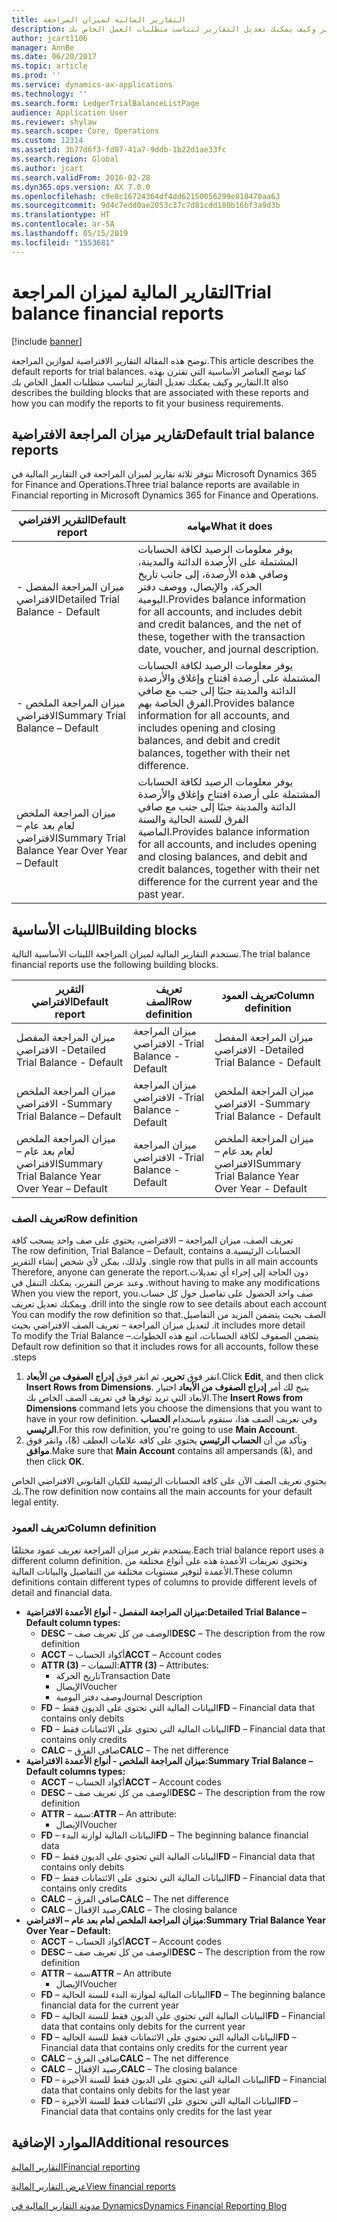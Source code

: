 ```yaml
---
title: التقارير المالية لميزان المراجعة
description: توضح هذه المقالة التقارير الافتراضية لموازين المراجعة. كما توضح العناصر الأساسية التي تقترن بهذه التقارير وكيف يمكنك تعديل التقارير لتناسب متطلبات العمل الخاص بك.
author: jcart1106
manager: AnnBe
ms.date: 06/20/2017
ms.topic: article
ms.prod: ''
ms.service: dynamics-ax-applications
ms.technology: ''
ms.search.form: LedgerTrialBalanceListPage
audience: Application User
ms.reviewer: shylaw
ms.search.scope: Core, Operations
ms.custom: 12314
ms.assetid: 3b77d6f3-fd07-41a7-9ddb-1b22d1ae33fc
ms.search.region: Global
ms.author: jcart
ms.search.validFrom: 2016-02-28
ms.dyn365.ops.version: AX 7.0.0
ms.openlocfilehash: c9e8c16724364df4dd62150056299e818470aa63
ms.sourcegitcommit: 9d4c7edd0ae2053c37c7d81cdd180b16bf3a9d3b
ms.translationtype: HT
ms.contentlocale: ar-SA
ms.lasthandoff: 05/15/2019
ms.locfileid: "1553681"
---
```

# <a name="trial-balance-financial-reports"></a><span data-ttu-id="d14fd-104">التقارير المالية لميزان المراجعة</span><span class="sxs-lookup"><span data-stu-id="d14fd-104">Trial balance financial reports</span></span>

[!include [banner](../includes/banner.md)]

<span data-ttu-id="d14fd-105">توضح هذه المقالة التقارير الافتراضية لموازين المراجعة.</span><span class="sxs-lookup"><span data-stu-id="d14fd-105">This article describes the default reports for trial balances.</span></span> <span data-ttu-id="d14fd-106">كما توضح العناصر الأساسية التي تقترن بهذه التقارير وكيف يمكنك تعديل التقارير لتناسب متطلبات العمل الخاص بك.</span><span class="sxs-lookup"><span data-stu-id="d14fd-106">It also describes the building blocks that are associated with these reports and how you can modify the reports to fit your business requirements.</span></span> 

<a name="default-trial-balance-reports"></a><span data-ttu-id="d14fd-107">تقارير ميزان المراجعة الافتراضية</span><span class="sxs-lookup"><span data-stu-id="d14fd-107">Default trial balance reports</span></span>
-----------------------------

<span data-ttu-id="d14fd-108">تتوفر ثلاثة تقارير لميزان المراجعة في التقارير المالية في Microsoft Dynamics 365 for Finance and Operations.</span><span class="sxs-lookup"><span data-stu-id="d14fd-108">Three trial balance reports are available in Financial reporting in Microsoft Dynamics 365 for Finance and Operations.</span></span>

| <span data-ttu-id="d14fd-109">التقرير الافتراضي</span><span class="sxs-lookup"><span data-stu-id="d14fd-109">Default report</span></span>                                 | <span data-ttu-id="d14fd-110">مهامه</span><span class="sxs-lookup"><span data-stu-id="d14fd-110">What it does</span></span>                                                                                                                                                                                        |
|------------------------------------------------|-----------------------------------------------------------------------------------------------------------------------------------------------------------------------------------------------------|
| <span data-ttu-id="d14fd-111">ميزان المراجعة المفصل - الافتراضي</span><span class="sxs-lookup"><span data-stu-id="d14fd-111">Detailed Trial Balance - Default</span></span>               | <span data-ttu-id="d14fd-112">يوفر معلومات الرصيد لكافة الحسابات المشتملة على الأرصدة الدائنة والمدينة، وصافي هذه الأرصدة، إلى جانب تاريخ الحركة، والإيصال، ووصف دفتر اليومية.</span><span class="sxs-lookup"><span data-stu-id="d14fd-112">Provides balance information for all accounts, and includes debit and credit balances, and the net of these, together with the transaction date, voucher, and journal description.</span></span>                  |
| <span data-ttu-id="d14fd-113">ميزان المراجعة الملخص - الافتراضي</span><span class="sxs-lookup"><span data-stu-id="d14fd-113">Summary Trial Balance – Default</span></span>                | <span data-ttu-id="d14fd-114">يوفر معلومات الرصيد لكافة الحسابات المشتملة على أرصدة افتتاح وإغلاق والأرصدة الدائنة والمدينة جنبًا إلى جنب مع صافي الفرق الخاصة بهم.</span><span class="sxs-lookup"><span data-stu-id="d14fd-114">Provides balance information for all accounts, and includes opening and closing balances, and debit and credit balances, together with their net difference.</span></span>                                        |
| <span data-ttu-id="d14fd-115">ميزان المراجعة الملخص لعام بعد عام – الافتراضي</span><span class="sxs-lookup"><span data-stu-id="d14fd-115">Summary Trial Balance Year Over Year – Default</span></span> | <span data-ttu-id="d14fd-116">يوفر معلومات الرصيد لكافة الحسابات المشتملة على أرصدة افتتاح وإغلاق والأرصدة الدائنة والمدينة جنبًا إلى جنب مع صافي الفرق للسنة الحالية والسنة الماضية.</span><span class="sxs-lookup"><span data-stu-id="d14fd-116">Provides balance information for all accounts, and includes opening and closing balances, and debit and credit balances, together with their net difference for the current year and the past year.</span></span> |

## <a name="building-blocks"></a><span data-ttu-id="d14fd-117">اللبنات الأساسية</span><span class="sxs-lookup"><span data-stu-id="d14fd-117">Building blocks</span></span>
<span data-ttu-id="d14fd-118">تستخدم التقارير المالية لميزان المراجعة اللبنات الأساسية التالية.</span><span class="sxs-lookup"><span data-stu-id="d14fd-118">The trial balance financial reports use the following building blocks.</span></span>

| <span data-ttu-id="d14fd-119">التقرير الافتراضي</span><span class="sxs-lookup"><span data-stu-id="d14fd-119">Default report</span></span>                                 | <span data-ttu-id="d14fd-120">تعريف الصف</span><span class="sxs-lookup"><span data-stu-id="d14fd-120">Row definition</span></span>          | <span data-ttu-id="d14fd-121">تعريف العمود</span><span class="sxs-lookup"><span data-stu-id="d14fd-121">Column definition</span></span>                              |
|------------------------------------------------|-------------------------|------------------------------------------------|
| <span data-ttu-id="d14fd-122">ميزان المراجعة المفصل - الافتراضي</span><span class="sxs-lookup"><span data-stu-id="d14fd-122">Detailed Trial Balance - Default</span></span>               | <span data-ttu-id="d14fd-123">ميزان المراجعة - الافتراضي</span><span class="sxs-lookup"><span data-stu-id="d14fd-123">Trial Balance - Default</span></span> | <span data-ttu-id="d14fd-124">ميزان المراجعة المفصل - الافتراضي</span><span class="sxs-lookup"><span data-stu-id="d14fd-124">Detailed Trial Balance - Default</span></span>               |
| <span data-ttu-id="d14fd-125">ميزان المراجعة الملخص - الافتراضي</span><span class="sxs-lookup"><span data-stu-id="d14fd-125">Summary Trial Balance – Default</span></span>                | <span data-ttu-id="d14fd-126">ميزان المراجعة - الافتراضي</span><span class="sxs-lookup"><span data-stu-id="d14fd-126">Trial Balance - Default</span></span> | <span data-ttu-id="d14fd-127">ميزان المراجعة الملخص - الافتراضي</span><span class="sxs-lookup"><span data-stu-id="d14fd-127">Summary Trial Balance - Default</span></span>                |
| <span data-ttu-id="d14fd-128">ميزان المراجعة الملخص لعام بعد عام – الافتراضي</span><span class="sxs-lookup"><span data-stu-id="d14fd-128">Summary Trial Balance Year Over Year – Default</span></span> | <span data-ttu-id="d14fd-129">ميزان المراجعة - الافتراضي</span><span class="sxs-lookup"><span data-stu-id="d14fd-129">Trial Balance - Default</span></span> | <span data-ttu-id="d14fd-130">ميزان المراجعة الملخص لعام بعد عام – الافتراضي</span><span class="sxs-lookup"><span data-stu-id="d14fd-130">Summary Trial Balance Year Over Year - Default</span></span> |

### <a name="row-definition"></a><span data-ttu-id="d14fd-131">تعريف الصف</span><span class="sxs-lookup"><span data-stu-id="d14fd-131">Row definition</span></span>

<span data-ttu-id="d14fd-132">‏‫تعريف الصف، ميزان المراجعة – الافتراضي، يحتوي على صف واحد يسحب كافة الحسابات الرئيسية.</span><span class="sxs-lookup"><span data-stu-id="d14fd-132">The row definition, Trial Balance – Default, contains a single row that pulls in all main accounts.</span></span> <span data-ttu-id="d14fd-133">ولذلك، يمكن لأي شخص إنشاء التقرير دون الحاجة إلى إجراء أي تعديلات.</span><span class="sxs-lookup"><span data-stu-id="d14fd-133">Therefore, anyone can generate the report without having to make any modifications.</span></span> <span data-ttu-id="d14fd-134">وعند عرض التقرير، يمكنك التنقل في صف واحد الحصول على تفاصيل حول كل حساب.</span><span class="sxs-lookup"><span data-stu-id="d14fd-134">When you view the report, you drill into the single row to see details about each account.</span></span> <span data-ttu-id="d14fd-135">ويمكنك تعديل تعريف الصف بحيث يتضمن المزيد من التفاصيل.</span><span class="sxs-lookup"><span data-stu-id="d14fd-135">You can modify the row definition so that it includes more detail.</span></span> <span data-ttu-id="d14fd-136">لتعديل ميزان المراجعة – تعريف الصف الافتراضي بحيث يتضمن الصفوف لكافة الحسابات، اتبع هذه الخطوات.</span><span class="sxs-lookup"><span data-stu-id="d14fd-136">To modify the Trial Balance – Default row definition so that it includes rows for all accounts, follow these steps.</span></span>

1.  <span data-ttu-id="d14fd-137">انقر فوق **تحرير**، ثم انقر فوق **إدراج الصفوف من الأبعاد**.</span><span class="sxs-lookup"><span data-stu-id="d14fd-137">Click **Edit**, and then click **Insert Rows from Dimensions**.</span></span> <span data-ttu-id="d14fd-138">يتيح لك أمر **إدراج الصفوف من الأبعاد** اختيار الأبعاد التي تريد توفرها في تعريف الصف الخاص بك.</span><span class="sxs-lookup"><span data-stu-id="d14fd-138">The **Insert Rows from Dimensions** command lets you choose the dimensions that you want to have in your row definition.</span></span> <span data-ttu-id="d14fd-139">وفي تعريف الصف هذا، ستقوم باستخدام **الحساب الرئيسي**.</span><span class="sxs-lookup"><span data-stu-id="d14fd-139">For this row definition, you're going to use **Main Account**.</span></span>
2.  <span data-ttu-id="d14fd-140">وتأكد من أن **الحساب الرئيسي** يحتوي على كافة علامات العطف (&)، وانقر فوق **موافق**.</span><span class="sxs-lookup"><span data-stu-id="d14fd-140">Make sure that **Main Account** contains all ampersands (&), and then click **OK**.</span></span>

<span data-ttu-id="d14fd-141">يحتوي تعريف الصف الآن على كافة الحسابات الرئيسية للكيان القانوني الافتراضي الخاص بك.</span><span class="sxs-lookup"><span data-stu-id="d14fd-141">The row definition now contains all the main accounts for your default legal entity.</span></span>

### <a name="column-definition"></a><span data-ttu-id="d14fd-142">تعريف العمود</span><span class="sxs-lookup"><span data-stu-id="d14fd-142">Column definition</span></span>

<span data-ttu-id="d14fd-143">يستخدم تقرير ميزان المراجعة تعريف عمود مختلفًا.</span><span class="sxs-lookup"><span data-stu-id="d14fd-143">Each trial balance report uses a different column definition.</span></span> <span data-ttu-id="d14fd-144">وتحتوي تعريفات الأعمدة هذه على أنواع مختلفة من الأعمدة لتوفير مستويات مختلفة من التفاصيل والبيانات المالية.</span><span class="sxs-lookup"><span data-stu-id="d14fd-144">These column definitions contain different types of columns to provide different levels of detail and financial data.</span></span>

-   <span data-ttu-id="d14fd-145">**ميزان المراجعة المفصل - أنواع الأعمدة الافتراضية:**</span><span class="sxs-lookup"><span data-stu-id="d14fd-145">**Detailed Trial Balance – Default column types:**</span></span>
    -   <span data-ttu-id="d14fd-146">**DESC** – الوصف من كل تعريف صف</span><span class="sxs-lookup"><span data-stu-id="d14fd-146">**DESC** – The description from the row definition</span></span>
    -   <span data-ttu-id="d14fd-147">**ACCT** – أكواد الحساب</span><span class="sxs-lookup"><span data-stu-id="d14fd-147">**ACCT** – Account codes</span></span>
    -   <span data-ttu-id="d14fd-148">**ATTR (3)** – السمات:</span><span class="sxs-lookup"><span data-stu-id="d14fd-148">**ATTR (3)** – Attributes:</span></span>
        -   <span data-ttu-id="d14fd-149">تاريخ الحركة</span><span class="sxs-lookup"><span data-stu-id="d14fd-149">Transaction Date</span></span>
        -   <span data-ttu-id="d14fd-150">الإيصال</span><span class="sxs-lookup"><span data-stu-id="d14fd-150">Voucher</span></span>
        -   <span data-ttu-id="d14fd-151">وصف دفتر اليومية</span><span class="sxs-lookup"><span data-stu-id="d14fd-151">Journal Description</span></span>
    -   <span data-ttu-id="d14fd-152">**FD** – البيانات المالية التي تحتوي على الديون فقط</span><span class="sxs-lookup"><span data-stu-id="d14fd-152">**FD** – Financial data that contains only debits</span></span>
    -   <span data-ttu-id="d14fd-153">**FD** – البيانات المالية التي تحتوي على الائتمانات فقط</span><span class="sxs-lookup"><span data-stu-id="d14fd-153">**FD** – Financial data that contains only credits</span></span>
    -   <span data-ttu-id="d14fd-154">**CALC** – صافي الفرق</span><span class="sxs-lookup"><span data-stu-id="d14fd-154">**CALC** – The net difference</span></span>
-   <span data-ttu-id="d14fd-155">**ميزان المراجعة الملخص - أنواع الأعمدة الافتراضية:**</span><span class="sxs-lookup"><span data-stu-id="d14fd-155">**Summary Trial Balance – Default columns types:**</span></span>
    -   <span data-ttu-id="d14fd-156">**ACCT** – أكواد الحساب</span><span class="sxs-lookup"><span data-stu-id="d14fd-156">**ACCT** – Account codes</span></span>
    -   <span data-ttu-id="d14fd-157">**DESC** – الوصف من كل تعريف صف</span><span class="sxs-lookup"><span data-stu-id="d14fd-157">**DESC** – The description from the row definition</span></span>
    -   <span data-ttu-id="d14fd-158">**ATTR** – سمة:</span><span class="sxs-lookup"><span data-stu-id="d14fd-158">**ATTR** – An attribute:</span></span>
        -   <span data-ttu-id="d14fd-159">الإيصال</span><span class="sxs-lookup"><span data-stu-id="d14fd-159">Voucher</span></span>
    -   <span data-ttu-id="d14fd-160">**FD** – البيانات المالية لوازنة البدء</span><span class="sxs-lookup"><span data-stu-id="d14fd-160">**FD** – The beginning balance financial data</span></span>
    -   <span data-ttu-id="d14fd-161">**FD** – البيانات المالية التي تحتوي على الديون فقط</span><span class="sxs-lookup"><span data-stu-id="d14fd-161">**FD** – Financial data that contains only debits</span></span>
    -   <span data-ttu-id="d14fd-162">**FD** – البيانات المالية التي تحتوي على الائتمانات فقط</span><span class="sxs-lookup"><span data-stu-id="d14fd-162">**FD** – Financial data that contains only credits</span></span>
    -   <span data-ttu-id="d14fd-163">**CALC** – صافي الفرق</span><span class="sxs-lookup"><span data-stu-id="d14fd-163">**CALC** – The net difference</span></span>
    -   <span data-ttu-id="d14fd-164">**CALC** – رصيد الإقفال</span><span class="sxs-lookup"><span data-stu-id="d14fd-164">**CALC** – The closing balance</span></span>
-   <span data-ttu-id="d14fd-165">**ميزان المراجعة الملخص لعام بعد عام – الافتراضي:**</span><span class="sxs-lookup"><span data-stu-id="d14fd-165">**Summary Trial Balance Year Over Year – Default:**</span></span>
    -   <span data-ttu-id="d14fd-166">**ACCT** – أكواد الحساب</span><span class="sxs-lookup"><span data-stu-id="d14fd-166">**ACCT** – Account codes</span></span>
    -   <span data-ttu-id="d14fd-167">**DESC** – الوصف من كل تعريف صف</span><span class="sxs-lookup"><span data-stu-id="d14fd-167">**DESC** – The description from the row definition</span></span>
    -   <span data-ttu-id="d14fd-168">**ATTR** – سمة</span><span class="sxs-lookup"><span data-stu-id="d14fd-168">**ATTR** – An attribute</span></span>
        -   <span data-ttu-id="d14fd-169">الإيصال</span><span class="sxs-lookup"><span data-stu-id="d14fd-169">Voucher</span></span>
    -   <span data-ttu-id="d14fd-170">**FD** – البيانات المالية لموازنة البدء للسنة الحالية</span><span class="sxs-lookup"><span data-stu-id="d14fd-170">**FD** – The beginning balance financial data for the current year</span></span>
    -   <span data-ttu-id="d14fd-171">**FD** – البيانات المالية التي تحتوي على الديون فقط للسنة الحالية</span><span class="sxs-lookup"><span data-stu-id="d14fd-171">**FD** – Financial data that contains only debits for the current year</span></span>
    -   <span data-ttu-id="d14fd-172">**FD** – البيانات المالية التي تحتوي على الائتمانات فقط للسنة الحالية</span><span class="sxs-lookup"><span data-stu-id="d14fd-172">**FD** – Financial data that contains only credits for the current year</span></span>
    -   <span data-ttu-id="d14fd-173">**CALC** – صافي الفرق</span><span class="sxs-lookup"><span data-stu-id="d14fd-173">**CALC** – The net difference</span></span>
    -   <span data-ttu-id="d14fd-174">**CALC** – رصيد الإقفال</span><span class="sxs-lookup"><span data-stu-id="d14fd-174">**CALC** – The closing balance</span></span>
    -   <span data-ttu-id="d14fd-175">**FD** – البيانات المالية التي تحتوي على الديون فقط للسنة الأخيرة</span><span class="sxs-lookup"><span data-stu-id="d14fd-175">**FD** – Financial data that contains only debits for the last year</span></span>
    -   <span data-ttu-id="d14fd-176">**FD** – البيانات المالية التي تحتوي على الائتمانات فقط للسنة الأخيرة</span><span class="sxs-lookup"><span data-stu-id="d14fd-176">**FD** – Financial data that contains only credits for the last year</span></span>



<a name="additional-resources"></a><span data-ttu-id="d14fd-177">الموارد الإضافية</span><span class="sxs-lookup"><span data-stu-id="d14fd-177">Additional resources</span></span>
--------

[<span data-ttu-id="d14fd-178">التقارير المالية</span><span class="sxs-lookup"><span data-stu-id="d14fd-178">Financial reporting</span></span>](financial-reporting-getting-started.md)

[<span data-ttu-id="d14fd-179">عرض التقارير المالية</span><span class="sxs-lookup"><span data-stu-id="d14fd-179">View financial reports</span></span>](view-financial-reports.md)

[<span data-ttu-id="d14fd-180">مدونة التقارير المالية في Dynamics</span><span class="sxs-lookup"><span data-stu-id="d14fd-180">Dynamics Financial Reporting Blog</span></span>](http://blogs.msdn.com/b/dynamics_financial_reporting/)



